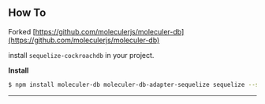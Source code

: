 ## How To
Forked [https://github.com/moleculerjs/moleculer-db](https://github.com/moleculerjs/moleculer-db)

install `sequelize-cockroachdb` in your project.

**Install**
```bash
$ npm install moleculer-db moleculer-db-adapter-sequelize sequelize --save
```
--------------------------------------------------
